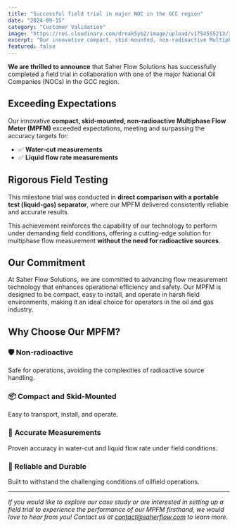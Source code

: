 ```yaml
---
title: "Successful field trial in major NOC in the GCC region"
date: "2024-09-15"
category: "Customer Validation"
image: "https://res.cloudinary.com/drnak5yb2/image/upload/v1754555213/1725954027560-transformed-scaled_n7gle2.jpg"
excerpt: "Our innovative compact, skid-mounted, non-radioactive Multiphase Flow Meter exceeded expectations, meeting and surpassing accuracy targets in direct comparison with portable test separators."
featured: false
---
```



**We are thrilled to announce** that Saher Flow Solutions has successfully completed a field trial in collaboration with one of the major National Oil Companies (NOCs) in the GCC region.

## Exceeding Expectations

Our innovative **compact, skid-mounted, non-radioactive Multiphase Flow Meter (MPFM)** exceeded expectations, meeting and surpassing the accuracy targets for:

- ✅ **Water-cut measurements**
- ✅ **Liquid flow rate measurements**

## Rigorous Field Testing

This milestone trial was conducted in **direct comparison with a portable test (liquid-gas) separator**, where our MPFM delivered consistently reliable and accurate results.

This achievement reinforces the capability of our technology to perform under demanding field conditions, offering a cutting-edge solution for multiphase flow measurement **without the need for radioactive sources**.

## Our Commitment

At Saher Flow Solutions, we are committed to advancing flow measurement technology that enhances operational efficiency and safety. Our MPFM is designed to be compact, easy to install, and operate in harsh field environments, making it an ideal choice for operators in the oil and gas industry.

## Why Choose Our MPFM?

### 🛡️ **Non-radioactive**
Safe for operations, avoiding the complexities of radioactive source handling.

### 📦 **Compact and Skid-Mounted**
Easy to transport, install, and operate.

### 🎯 **Accurate Measurements**
Proven accuracy in water-cut and liquid flow rate under field conditions.

### 💪 **Reliable and Durable**
Built to withstand the challenging conditions of oilfield operations.

---

*If you would like to explore our case study or are interested in setting up a field trial to experience the performance of our MPFM firsthand, we would love to hear from you! Contact us at contact@saherflow.com to learn more.*